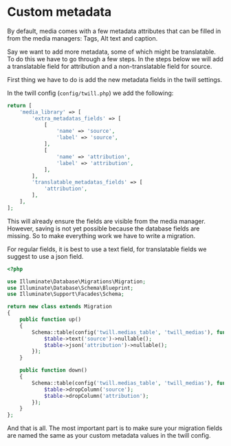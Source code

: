 # Custom metadata

By default, media comes with a few metadata attributes that can be filled in from the media managers:
Tags, Alt text and caption.

Say we want to add more metadata, some of which might be translatable. To do this we have to go through a few
steps. In the steps below we will add a translatable field for attribution and a non-translatable field for source.

First thing we have to do is add the new metadata fields in the twill settings.

In the twill config (`config/twill.php`) we add the following:

```php
return [
    'media_library' => [
        'extra_metadatas_fields' => [
            [
                'name' => 'source',
                'label' => 'source',
            ],
            [
                'name' => 'attribution',
                'label' => 'attribution',
            ],
        ],
        'translatable_metadatas_fields' => [
            'attribution',
        ],
    ],
];
```

This will already ensure the fields are visible from the media manager. However, saving is not yet possible because the database fields are missing. So to make everything work we have to write a migration.

For regular fields, it is best to use a text field, for translatable fields we suggest to use a json field.

```php
<?php

use Illuminate\Database\Migrations\Migration;
use Illuminate\Database\Schema\Blueprint;
use Illuminate\Support\Facades\Schema;

return new class extends Migration
{
    public function up()
    {
        Schema::table(config('twill.medias_table', 'twill_medias'), function (Blueprint $table) {
            $table->text('source')->nullable();
            $table->json('attribution')->nullable();
        });
    }

    public function down()
    {
        Schema::table(config('twill.medias_table', 'twill_medias'), function (Blueprint $table) {
            $table->dropColumn('source');
            $table->dropColumn('attribution');
        });
    }
};
```

And that is all. The most important part is to make sure your migration fields are named the same as your custom metadata values in the twill config.
